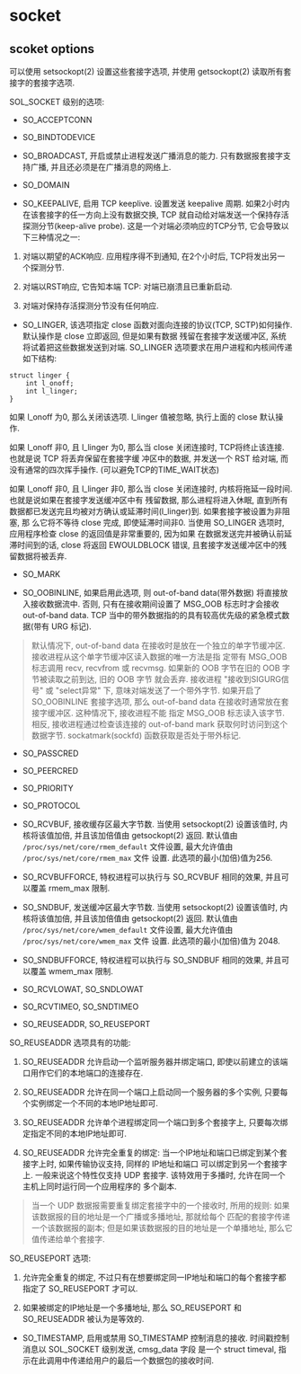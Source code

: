 # socket

## scoket options

可以使用 setsockopt(2) 设置这些套接字选项, 并使用 getsockopt(2) 读取所有套接字的套接字选项. 

SOL_SOCKET 级别的选项: 

- SO_ACCEPTCONN

- SO_BINDTODEVICE

- SO_BROADCAST, 开启或禁止进程发送广播消息的能力. 只有数据报套接字支持广播, 并且还必须是在广播消息的网络上. 

- SO_DOMAIN

- SO_KEEPALIVE, 启用 TCP keeplive. 设置发送 keepalive 周期. 如果2小时内在该套接字的任一方向上没有数据交换, TCP
就自动给对端发送一个保持存活探测分节(keep-alive probe). 这是一个对端必须响应的TCP分节, 它会导致以下三种情况之一:

1) 对端以期望的ACK响应. 应用程序得不到通知, 在2个小时后, TCP将发出另一个探测分节.

2) 对端以RST响应, 它告知本端 TCP: 对端已崩溃且已重新启动.

3) 对端对保持存活探测分节没有任何响应.

- SO_LINGER, 该选项指定 close 函数对面向连接的协议(TCP, SCTP)如何操作. 默认操作是 close 立即返回, 但是如果有数据
残留在套接字发送缓冲区, 系统将试着把这些数据发送到对端. SO_LINGER 选项要求在用户进程和内核间传递如下结构:

```cgo
struct linger {
    int l_onoff;
    int l_linger;
}
```

如果 l_onoff 为0, 那么关闭该选项. l_linger 值被忽略, 执行上面的 close 默认操作.

如果 l_onoff 非0, 且 l_linger 为0, 那么当 close 关闭连接时, TCP将终止该连接. 也就是说 TCP 将丢弃保留在套接字缓
冲区中的数据, 并发送一个 RST 给对端, 而没有通常的四次挥手操作. (可以避免TCP的TIME_WAIT状态)

如果 l_onoff 非0, 且 l_linger 非0, 那么当 close 关闭连接时, 内核将拖延一段时间. 也就是说如果在套接字发送缓冲区中有
残留数据, 那么进程将进入休眠, 直到所有数据都已发送完且均被对方确认或延滞时间(l_linger)到. 如果套接字被设置为非阻塞, 那
么它将不等待 close 完成, 即使延滞时间非0. 当使用 SO_LINGER 选项时, 应用程序检查 close 的返回值是非常重要的, 因为如果
在数据发送完并被确认前延滞时间到的话, close 将返回 EWOULDBLOCK 错误, 且套接字发送缓冲区中的残留数据将被丢弃.


- SO_MARK

- SO_OOBINLINE, 如果启用此选项, 则 out-of-band data(带外数据) 将直接放入接收数据流中. 否则, 只有在接收期间设置了 
MSG_OOB 标志时才会接收 out-of-band data. TCP 当中的带外数据指的的具有较高优先级的紧急模式数据(带有 URG 标记).

> 默认情况下, out-of-band data 在接收时是放在一个独立的单字节缓冲区. 接收进程从这个单字节缓冲区读入数据的唯一方法是指
定带有 MSG_OOB 标志调用 recv, recvfrom 或 recvmsg. 如果新的 OOB 字节在旧的 OOB 字节被读取之前到达, 旧的 OOB 字节
就会丢弃. 接收进程 "接收到SIGURG信号" 或 "select异常" 下, 意味对端发送了一个带外字节.
> 如果开启了 SO_OOBINLINE 套接字选项, 那么 out-of-band data 在接收时通常放在套接字缓冲区. 这种情况下, 接收进程不能
指定 MSG_OOB 标志读入该字节. 相反, 接收进程通过检查该连接的 out-of-band mark 获取何时访问到这个数据字节. 
> sockatmark(sockfd) 函数获取是否处于带外标记.


- SO_PASSCRED

- SO_PEERCRED

- SO_PRIORITY

- SO_PROTOCOL

- SO_RCVBUF, 接收缓存区最大字节数. 当使用 setsockopt(2) 设置该值时, 内核将该值加倍, 并且该加倍值由 getsockopt(2)
返回. 默认值由 `/proc/sys/net/core/rmem_default` 文件设置, 最大允许值由 `/proc/sys/net/core/rmem_max` 文件
设置. 此选项的最小(加倍)值为256.

- SO_RCVBUFFORCE, 特权进程可以执行与 SO_RCVBUF 相同的效果, 并且可以覆盖 rmem_max 限制.

- SO_SNDBUF, 发送缓冲区最大字节数. 当使用 setsockopt(2) 设置该值时, 内核将该值加倍, 并且该加倍值由 getsockopt(2)
返回. 默认值由 `/proc/sys/net/core/wmem_default` 文件设置, 最大允许值由 `/proc/sys/net/core/wmem_max` 文件
设置. 此选项的最小(加倍)值为 2048.

- SO_SNDBUFFORCE, 特权进程可以执行与 SO_SNDBUF 相同的效果, 并且可以覆盖 wmem_max 限制.



- SO_RCVLOWAT, SO_SNDLOWAT

- SO_RCVTIMEO, SO_SNDTIMEO



- SO_REUSEADDR, SO_REUSEPORT

SO_REUSEADDR 选项具有的功能:

1) SO_REUSEADDR 允许启动一个监听服务器并绑定端口, 即使以前建立的该端口用作它们的本地端口的连接存在.

2) SO_REUSEADDR 允许在同一个端口上启动同一个服务器的多个实例, 只要每个实例绑定一个不同的本地IP地址即可.

3) SO_REUSEADDR 允许单个进程绑定同一个端口到多个套接字上, 只要每次绑定指定不同的本地IP地址即可.

4) SO_REUSEADDR 允许完全重复的绑定: 当一个IP地址和端口已绑定到某个套接字上时, 如果传输协议支持, 同样的 IP地址和端口
可以绑定到另一个套接字上. 一般来说这个特性仅支持 UDP 套接字. 该特效用于多播时, 允许在同一个主机上同时运行同一个应用程序的
多个副本.

> 当一个 UDP 数据报需要重复绑定套接字中的一个接收时, 所用的规则: 如果该数据报的目的地址是一个广播或多播地址, 那就给每个
匹配的套接字传递一个该数据报的副本; 但是如果该数据报的目的地址是一个单播地址, 那么它值传递给单个套接字.

SO_REUSEPORT 选项:

1) 允许完全重复的绑定, 不过只有在想要绑定同一IP地址和端口的每个套接字都指定了 SO_REUSEPORT 才可以.

2) 如果被绑定的IP地址是一个多播地址, 那么 SO_REUSEPORT 和 SO_REUSEADDR 被认为是等效的.

- SO_TIMESTAMP, 启用或禁用 SO_TIMESTAMP 控制消息的接收. 时间戳控制消息以 SOL_SOCKET 级别发送, cmsg_data 字段
是一个 struct timeval, 指示在此调用中传递给用户的最后一个数据包的接收时间. 





























